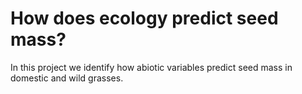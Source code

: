 # How does ecology predict seed mass?

In this project we identify how abiotic variables predict seed
mass in domestic and wild grasses.
